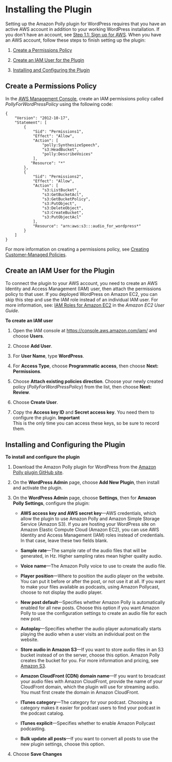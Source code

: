 # Installing the Plugin<a name="plugin-install"></a>

Setting up the Amazon Polly plugin for WordPress requires that you have an active AWS account in addition to your working WordPress installation\. If you don't have an account, see [Step 1\.1: Sign up for AWS](setting-up.md#setting-up-signup)\. When you have an AWS account, follow these steps to finish setting up the plugin: 

1. [Create a Permissions Policy](#wp-permissions)

1. [Create an IAM User for the Plugin](#wp-account)

1. [Installing and Configuring the Plugin](#wp-install)

## Create a Permissions Policy<a name="wp-permissions"></a>

In the [AWS Management Console](https://console.aws.amazon.com/), create an IAM permissions policy called *PollyForWordPressPolicy* using the following code:

```
{
    "Version": "2012-10-17",
    "Statement": [
        {
            "Sid": "Permissions1",
            "Effect": "Allow",
            "Action": [
                "polly:SynthesizeSpeech",
                "s3:HeadBucket",
                "polly:DescribeVoices"
            ],
           "Resource": "*"
        },
        {
            "Sid": "Permissions2",
            "Effect": "Allow",
            "Action": [
                "s3:ListBucket",
                "s3:GetBucketAcl",
                "s3:GetBucketPolicy",
                "s3:PutObject",
                "s3:DeleteObject",
                "s3:CreateBucket",
                "s3:PutObjectAcl"
            ],
            "Resource": "arn:aws:s3:::audio_for_wordpress*"
        }
    ]
}
```

For more information on creating a permissions policy, see [Creating Customer\-Managed Policies](http://docs.aws.amazon.com/IAM/latest/UserGuide/tutorial_managed-policies.html)\.

## Create an IAM User for the Plugin<a name="wp-account"></a>

To connect the plugin to your AWS account, you need to create an AWS Identity and Access Management \(IAM\) user, then attach the permissions policy to that user\. If you deployed WordPress on Amazon EC2, you can skip this step and use the IAM role instead of an individual IAM user\. For more information, see: [IAM Roles for Amazon EC2](http://docs.aws.amazon.com/AWSEC2/latest/UserGuide/iam-roles-for-amazon-ec2.html) in the *Amazon EC2 User Guide*\. 

**To create an IAM user**

1. Open the IAM console at [https://console\.aws\.amazon\.com/iam/](https://console.aws.amazon.com/iam/) and choose **Users**\. 

1. Choose **Add User**\.

1. For **User Name**, type **WordPress**\. 

1. For **Access Type**, choose **Programmatic access**, then choose **Next: Permissions**\.

1. Choose **Attach existing policies direction**\. Choose your newly created policy \(*PollyForWordPressPolicy*\) from the list, then choose **Next: Review**\.

1. Choose **Create User**\.

1. Copy the **Access key ID** and **Secret access key**\. You need them to configure the plugin\.
**Important**  
This is the only time you can access these keys, so be sure to record them\.

## Installing and Configuring the Plugin<a name="wp-install"></a>

**To install and configure the plugin**

1. Download the Amazon Polly plugin for WordPress from the [Amazon Polly plugin GitHub site](https://github.com/awslabs/amazon-polly-wordpress-plugin)\. 

1. On the **WordPress Admin** page, choose **Add New Plugin**, then install and activate the plugin\. 

1. On the **WordPress Admin** page, choose **Settings**, then for **Amazon Polly Settings**, configure the plugin: 

   + **AWS access key and AWS secret key**—AWS credentials, which allow the plugin to use Amazon Polly and Amazon Simple Storage Service \(Amazon S3\)\. If you are hosting your WordPress site on Amazon Elastic Compute Cloud \(Amazon EC2\), you can use AWS Identity and Access Management \(IAM\) roles instead of credentials\. In that case, leave these two fields blank\.

   + **Sample rate**—The sample rate of the audio files that will be generated, in Hz\. Higher sampling rates mean higher quality audio\.

   + **Voice name**—The Amazon Polly voice to use to create the audio file\.

   + **Player position**—Where to position the audio player on the website\. You can put it before or after the post, or not use it at all\. If you want to make your files available as podcasts, using Amazon Pollycast, choose to not display the audio player\. 

   + **New post default**—Specifies whether Amazon Polly is automatically enabled for all new posts\. Choose this option if you want Amazon Polly to use the configuration settings to create an audio file for each new post\.

   + **Autoplay**—Specifies whether the audio player automatically starts playing the audio when a user visits an individual post on the website\. 

   + **Store audio in Amazon S3**—If you want to store audio files in an S3 bucket instead of on the server, choose this option\. Amazon Polly creates the bucket for you\. For more information and pricing, see [Amazon S3](https://aws.amazon.com/s3)\.

   + **Amazon CloudFront \(CDN\) domain name**—If you want to broadcast your audio files with Amazon CloudFront, provide the name of your CloudFront domain, which the plugin will use for streaming audio\. You must first create the domain in Amazon CloudFront\. 

   + **ITunes category**—The category for your podcast\. Choosing a category makes it easier for podcast users to find your podcast in the podcast catalog\.

   + **ITunes explicit**—Specifies whether to enable Amazon Pollycast podcasting\. 

   + **Bulk update all posts**—If you want to convert all posts to use the new plugin settings, choose this option\. 

1. Choose **Save Changes**
